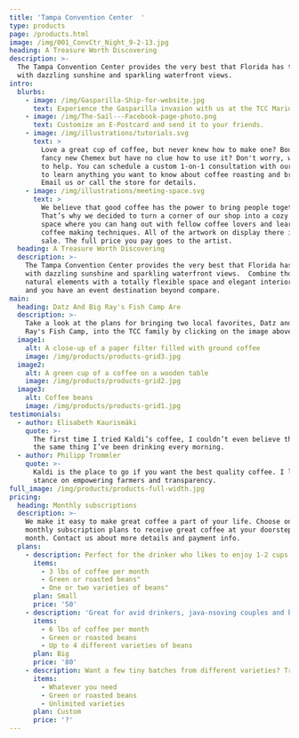 ```yaml
---
title: 'Tampa Convention Center  '
type: products
page: /products.html
image: /img/001_ConvCtr_Night_9-2-13.jpg
heading: A Treasure Worth Discovering
description: >-
  The Tampa Convention Center provides the very best that Florida has to offer
  with dazzling sunshine and sparkling waterfront views.
intro:
  blurbs:
    - image: /img/Gasparilla-Ship-for-website.jpg
      text: Experience the Gasparilla invasion with us at the TCC Marina.
    - image: /img/The-Sail---Facebook-page-photo.png
      text: Customize an E-Postcard and send it to your friends.
    - image: /img/illustrations/tutorials.svg
      text: >
        Love a great cup of coffee, but never knew how to make one? Bought a
        fancy new Chemex but have no clue how to use it? Don't worry, we’re here
        to help. You can schedule a custom 1-on-1 consultation with our baristas
        to learn anything you want to know about coffee roasting and brewing.
        Email us or call the store for details.
    - image: /img/illustrations/meeting-space.svg
      text: >
        We believe that good coffee has the power to bring people together.
        That’s why we decided to turn a corner of our shop into a cozy meeting
        space where you can hang out with fellow coffee lovers and learn about
        coffee making techniques. All of the artwork on display there is for
        sale. The full price you pay goes to the artist.
  heading: A Treasure Worth Discovering
  description: >-
    The Tampa Convention Center provides the very best that Florida has to offer
    with dazzling sunshine and sparkling waterfront views.  Combine those two
    natural elements with a totally flexible space and elegant interior designs
    and you have an event destination beyond compare.
main:
  heading: Datz And Big Ray's Fish Camp Are
  description: >-
    Take a look at the plans for bringing two local favorites, Datz and Big
    Ray's Fish Camp, into the TCC family by clicking on the image above.
  image1:
    alt: A close-up of a paper filter filled with ground coffee
    image: /img/products/products-grid3.jpg
  image2:
    alt: A green cup of a coffee on a wooden table
    image: /img/products/products-grid2.jpg
  image3:
    alt: Coffee beans
    image: /img/products/products-grid1.jpg
testimonials:
  - author: Elisabeth Kaurismäki
    quote: >-
      The first time I tried Kaldi’s coffee, I couldn’t even believe that was
      the same thing I’ve been drinking every morning.
  - author: Philipp Trommler
    quote: >-
      Kaldi is the place to go if you want the best quality coffee. I love their
      stance on empowering farmers and transparency.
full_image: /img/products/products-full-width.jpg
pricing:
  heading: Monthly subscriptions
  description: >-
    We make it easy to make great coffee a part of your life. Choose one of our
    monthly subscription plans to receive great coffee at your doorstep each
    month. Contact us about more details and payment info.
  plans:
    - description: Perfect for the drinker who likes to enjoy 1-2 cups per day.
      items:
        - 3 lbs of coffee per month
        - Green or roasted beans"
        - One or two varieties of beans"
      plan: Small
      price: '50'
    - description: 'Great for avid drinkers, java-nsoving couples and bigger crowds'
      items:
        - 6 lbs of coffee per month
        - Green or roasted beans
        - Up to 4 different varieties of beans
      plan: Big
      price: '80'
    - description: Want a few tiny batches from different varieties? Try our custom plan
      items:
        - Whatever you need
        - Green or roasted beans
        - Unlimited varieties
      plan: Custom
      price: '?'
---
```




